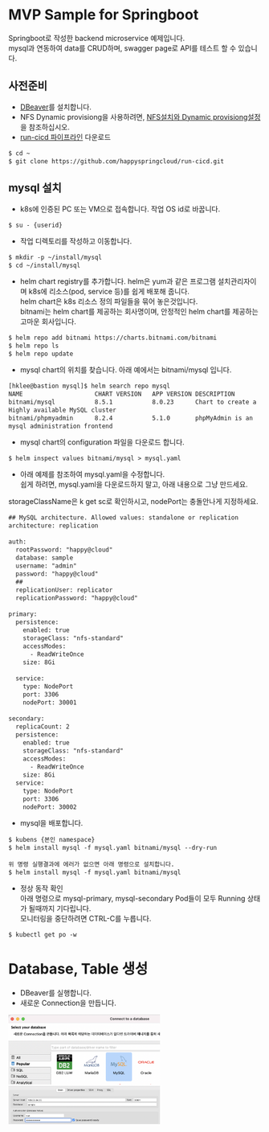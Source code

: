 # MVP Sample for Springboot

Springboot로 작성한 backend microservice 예제입니다.   
mysql과 연동하여 data를 CRUD하며, swagger page로 API를 테스트 할 수 있습니다.   

## 사전준비 
- [DBeaver](https://dbeaver.io/)를 설치합니다.  
- NFS Dynamic provisiong을 사용하려면, [NFS설치와 Dynamic provisiong설정](https://happycloud-lee.tistory.com/178?category=832243)을 참조하십시오.
- [run-cicd 파이프라인](https://happycloud-lee.tistory.com/195?category=832250) 다운로드
```
$ cd ~
$ git clone https://github.com/happyspringcloud/run-cicd.git
```

## mysql 설치
- k8s에 인증된 PC 또는 VM으로 접속합니다. 작업 OS id로 바꿉니다.   
```
$ su - {userid}
``` 

- 작업 디렉토리를 작성하고 이동합니다. 
```
$ mkdir -p ~/install/mysql
$ cd ~/install/mysql
``` 

- helm chart registry를 추가합니다. 
helm은 yum과 같은 프로그램 설치관리자이며 k8s에 리소스(pod, service 등)를 쉽게 배포해 줍니다.  
helm chart은 k8s 리소스 정의 파일들을 묶어 놓은것입니다.  
bitnami는 helm chart를 제공하는 회사명이며, 안정적인 helm chart를 제공하는 고마운 회사입니다.   
```
$ helm repo add bitnami https://charts.bitnami.com/bitnami
$ helm repo ls
$ helm repo update
```

- mysql chart의 위치를 찾습니다. 
아래 예에서는 bitnami/mysql	입니다.   
```
[hklee@bastion mysql]$ helm search repo mysql
NAME                   	CHART VERSION	APP VERSION	DESCRIPTION
bitnami/mysql          	8.5.1        	8.0.23     	Chart to create a Highly available MySQL cluster
bitnami/phpmyadmin     	8.2.4        	5.1.0      	phpMyAdmin is an mysql administration frontend
```
- mysql chart의 configuration 파일을 다운로드 합니다.  

```
$ helm inspect values bitnami/mysql > mysql.yaml

```

- 아래 예제를 참조하여 mysql.yaml을 수정합니다.  
쉽게 하려면, mysql.yaml을 다운로드하지 말고, 아래 내용으로 그냥 만드세요.   

storageClassName은 k get sc로 확인하시고, nodePort는 충돌안나게 지정하세요.  

```
## MySQL architecture. Allowed values: standalone or replication
architecture: replication

auth:
  rootPassword: "happy@cloud"
  database: sample
  username: "admin"
  password: "happy@cloud"
  ##
  replicationUser: replicator
  replicationPassword: "happy@cloud"

primary:
  persistence:
    enabled: true
    storageClass: "nfs-standard"
    accessModes:
      - ReadWriteOnce
    size: 8Gi

  service:
    type: NodePort
    port: 3306
    nodePort: 30001

secondary:
  replicaCount: 2
  persistence:
    enabled: true
    storageClass: "nfs-standard"
    accessModes:
      - ReadWriteOnce
    size: 8Gi
  service:
    type: NodePort
    port: 3306
    nodePort: 30002
```

- mysql을 배포합니다.   
```
$ kubens {본인 namespace} 
$ helm install mysql -f mysql.yaml bitnami/mysql --dry-run

위 명령 실행결과에 에러가 없으면 아래 명령으로 설치합니다.   
$ helm install mysql -f mysql.yaml bitnami/mysql
```

- 정상 동작 확인   
아래 명령으로 mysql-primary, mysql-secondary Pod들이 모두 Running 상태가 될때까지 기다립니다.    
모니터링을 중단하려면 CTRL-C를 누릅니다.    
```
$ kubectl get po -w 
```

# Database, Table 생성 
- DBeaver를 실행합니다. 
- 새로운 Connection을 만듭니다. 
<img src="./img/2021-04-04-12-25-55.png" width=60% height=60%/>


<img src="./img/2021-04-04-12-31-36.png" width=60% height=60%/>


